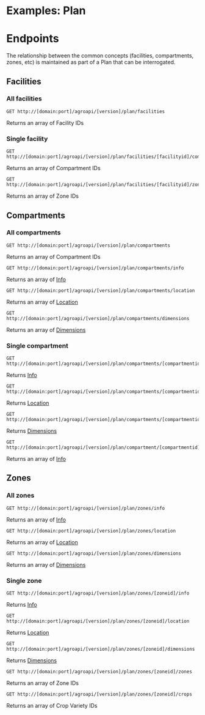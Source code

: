 # Examples: Plan

# Endpoints
The relationship between the common concepts (facilities, compartments, zones, etc) is maintained as part of a Plan that can be interrogated.

## Facilities
### All facilities
```
GET http://[domain:port]/agroapi/[version]/plan/facilities  
```
Returns an array of Facility IDs  

### Single facility
```
GET http://[domain:port]/agroapi/[version]/plan/facilities/[facilityid]/compartments  
```
Returns an array of Compartment IDs  

```
GET http://[domain:port]/agroapi/[version]/plan/facilities/[facilityid]/zones  
```
Returns an array of Zone IDs  

## Compartments
### All compartments
```
GET http://[domain:port]/agroapi/[version]/plan/compartments  
```
Returns an array of Compartment IDs  

```
GET http://[domain:port]/agroapi/[version]/plan/compartments/info  
```
Returns an array of [Info](README.md#info-data)  

```
GET http://[domain:port]/agroapi/[version]/plan/compartments/location  
```
Returns an array of [Location](README.md#location-data)  
```
GET http://[domain:port]/agroapi/[version]/plan/compartments/dimensions  
```
Returns an array of [Dimensions](README.md#dimension-data)  


### Single compartment
```
GET http://[domain:port]/agroapi/[version]/plan/compartments/[compartmentid]/info  
```
Returns [Info](README.md#info-data)  

```
GET http://[domain:port]/agroapi/[version]/plan/compartments/[compartmentid]/location  
```
Returns [Location](README.md#location-data)  

```
GET http://[domain:port]/agroapi/[version]/plan/compartments/[compartmentid]/dimensions  
```
Returns [Dimensions](README.md#dimension-data)  

```
GET http://[domain:port]/agroapi/[version]/plan/compartment/[compartmentid]/zones  
```
Returns an array of [Info](README.md#info-data)  

## Zones
### All zones
```
GET http://[domain:port]/agroapi/[version]/plan/zones/info  
```
Returns an array of [Info](README.md#info-data)  

```
GET http://[domain:port]/agroapi/[version]/plan/zones/location  
```
Returns an array of [Location](README.md#location-data)  

```
GET http://[domain:port]/agroapi/[version]/plan/zones/dimensions  
```
Returns an array of [Dimensions](README.md#dimension-data)  

### Single zone
```
GET http://[domain:port]/agroapi/[version]/plan/zones/[zoneid]/info  
```
Returns [Info](README.md#info-data)  

```
GET http://[domain:port]/agroapi/[version]/plan/zones/[zoneid]/location  
```
Returns [Location](README.md#location-data)  

```
GET http://[domain:port]/agroapi/[version]/plan/zones/[zoneid]/dimensions  
```
Returns [Dimensions](README.md#dimension-data)  

```
GET http://[domain:port]/agroapi/[version]/plan/zones/[zoneid]/zones  
```
Returns an array of Zone IDs  

```
GET http://[domain:port]/agroapi/[version]/plan/zones/[zoneid]/crops  
```
Returns an array of Crop Variety IDs  
